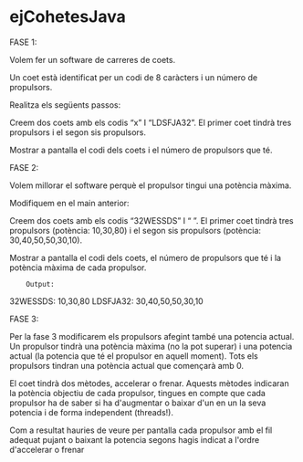 # ejCohetesJava

FASE 1:

Volem fer un software de carreres de coets. 

Un coet està identificat per un codi de 8 caràcters i un número de propulsors. 

Realitza els següents passos:

Creem dos coets amb els codis “x” I “LDSFJA32”. El primer coet tindrà tres propulsors i el segon sis propulsors.

Mostrar a pantalla el codi dels coets i el número de propulsors que té.


FASE 2:

Volem millorar el software perquè el propulsor tingui una potència màxima.

Modifiquem en el main anterior: 

Creem dos coets amb els codis “32WESSDS” I “     ”. El primer coet tindrà tres propulsors (potència: 10,30,80) i el segon sis propulsors (potència: 30,40,50,50,30,10). 

Mostrar a pantalla el codi dels coets, el número de propulsors que té i la potència màxima de cada propulsor. 

        Output:
32WESSDS: 10,30,80
LDSFJA32: 30,40,50,50,30,10


FASE 3:

Per la fase 3 modificarem els propulsors afegint també una potencia actual. Un propulsor tindrà una potència màxima (no la pot superar) i una potencia actual (la potencia que té el propulsor en aquell moment). Tots els propulsors tindran una potència actual que començarà amb 0. 

El coet tindrà dos mètodes, accelerar o frenar. Aquests mètodes indicaran la potència objectiu de cada propulsor, tingues en compte que cada propulsor ha de saber si ha d'augmentar o baixar d'un en un la seva potencia i de forma independent (threads!).

Com a resultat hauries de veure per pantalla cada propulsor amb el fil adequat pujant o baixant la potencia segons hagis indicat a l'ordre d'accelerar o frenar


